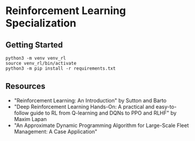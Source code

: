 # Reinforcement Learning Specialization


## Getting Started

```shell
python3 -m venv venv_rl
source venv_rl/bin/activate
python3 -m pip install -r requirements.txt
```

## Resources

- "Reinforcement Learning: An Introduction" by Sutton and Barto
- "Deep Reinforcement Learning Hands-On: A practical and easy-to-follow guide to RL from Q-learning and DQNs to PPO and RLHF" by Maxim Lapan
- "An Approximate Dynamic Programming Algorithm for Large-Scale Fleet Management: A Case Application"
